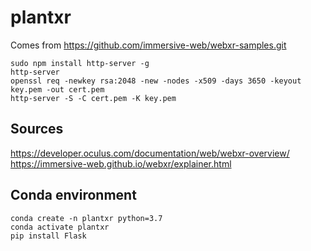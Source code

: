 # plantxr

Comes from 
https://github.com/immersive-web/webxr-samples.git

```
sudo npm install http-server -g
http-server
openssl req -newkey rsa:2048 -new -nodes -x509 -days 3650 -keyout key.pem -out cert.pem
http-server -S -C cert.pem -K key.pem
```

## Sources

https://developer.oculus.com/documentation/web/webxr-overview/
https://immersive-web.github.io/webxr/explainer.html

## Conda environment

```
conda create -n plantxr python=3.7
conda activate plantxr
pip install Flask
```